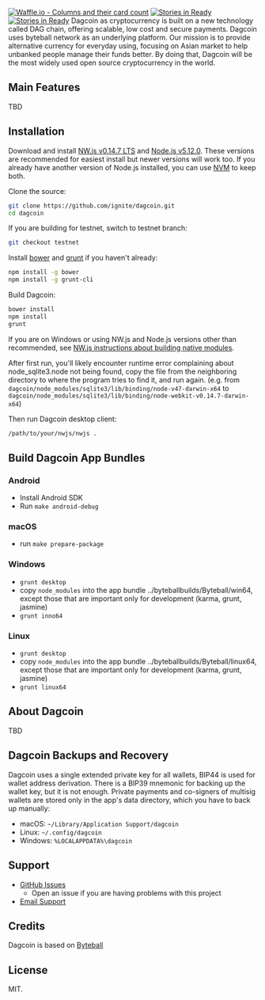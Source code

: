 [![Waffle.io - Columns and their card count](https://badge.waffle.io/dagcoin/dagcoin.png?columns=all)](https://waffle.io/dagcoin/dagcoin?utm_source=badge)
[![Stories in Ready](https://badge.waffle.io/dagcoin/dagcoin.png?label=ready&title=Ready)](https://waffle.io/dagcoin/dagcoin?utm_source=badge)
[![Stories in Ready](https://badge.waffle.io/DagcoinOY/dagcoin.png?label=ready&title=Ready)](https://waffle.io/DagcoinOY/dagcoin?utm_source=badge)
Dagcoin as cryptocurrency is built on a new technology called DAG chain, offering scalable, low cost and secure payments. Dagcoin uses byteball network as an underlying platform. Our mission is to provide alternative currency for everyday using, focusing on Asian market to help unbanked people manage their funds better. By doing that, Dagcoin will be the most widely used open source cryptocurrency in the world.

## Main Features

TBD

## Installation

Download and install [NW.js v0.14.7 LTS](https://dl.nwjs.io/v0.14.7) and [Node.js v5.12.0](https://nodejs.org/download/release/v5.12.0/).  These versions are recommended for easiest install but newer versions will work too.  If you already have another version of Node.js installed, you can use [NVM](https://github.com/creationix/nvm) to keep both.

Clone the source:

```sh
git clone https://github.com/ignite/dagcoin.git
cd dagcoin
```

If you are building for testnet, switch to testnet branch:
```sh
git checkout testnet
```

Install [bower](http://bower.io/) and [grunt](http://gruntjs.com/getting-started) if you haven't already:

```sh
npm install -g bower
npm install -g grunt-cli
```

Build Dagcoin:

```sh
bower install
npm install
grunt
```
If you are on Windows or using NW.js and Node.js versions other than recommended, see [NW.js instructions about building native modules](http://docs.nwjs.io/en/latest/For%20Users/Advanced/Use%20Native%20Node%20Modules/).

After first run, you'll likely encounter runtime error complaining about node_sqlite3.node not being found, copy the file from the neighboring directory to where the program tries to find it, and run again. (e.g. from `dagcoin/node_modules/sqlite3/lib/binding/node-v47-darwin-x64` to `dagcoin/node_modules/sqlite3/lib/binding/node-webkit-v0.14.7-darwin-x64`)

Then run Dagcoin desktop client:

```sh
/path/to/your/nwjs/nwjs .
```

## Build Dagcoin App Bundles

### Android

- Install Android SDK
- Run `make android-debug`

### macOS

- run `make prepare-package`

### Windows

- `grunt desktop`
- copy `node_modules` into the app bundle ../byteballbuilds/Byteball/win64, except those that are important only for development (karma, grunt, jasmine)
- `grunt inno64`

### Linux

- `grunt desktop`
- copy `node_modules` into the app bundle ../byteballbuilds/Byteball/linux64, except those that are important only for development (karma, grunt, jasmine)
- `grunt linux64`


## About Dagcoin

TBD

## Dagcoin Backups and Recovery

Dagcoin uses a single extended private key for all wallets, BIP44 is used for wallet address derivation.  There is a BIP39 mnemonic for backing up the wallet key, but it is not enough.  Private payments and co-signers of multisig wallets are stored only in the app's data directory, which you have to back up manually:

* macOS: `~/Library/Application Support/dagcoin`
* Linux: `~/.config/dagcoin`
* Windows: `%LOCALAPPDATA%\dagcoin`





## Support

* [GitHub Issues](https://github.com/ignite/dagcoin/issues)
  * Open an issue if you are having problems with this project
* [Email Support](mailto:support@dagcoin.org)

## Credits

Dagcoin is based on [Byteball](https://byteball.org/)
## License

MIT.
